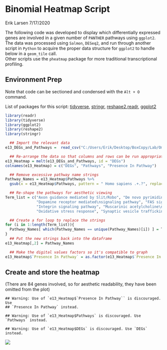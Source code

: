 Binomial Heatmap Script
================
Erik Larsen
7/17/2020

The following code was developed to display which differentially
expressed genes are involved in a given number of `PANTHER` pathways
using `ggplot2`.  
The data was processed using `Salmon`, `DESeq2`, and run through another
script in `Python` to acquire the proper data structure for `ggplot2` to
handle below in a `geom_tile` call.  
Other scripts use the `pheatmap` package for more traditional
transcriptional profiling.

## Environment Prep

Note that code can be sectioned and condensed with the `Alt + O`
command.

List of packages for this script:
[tidyverse](https://cran.r-project.org/package=tidyverse),
[stringr](https://cran.r-project.org/package=stringr),
[reshape2](https://cran.r-project.org/package=reshape2),[readr](https://cran.r-project.org/package=readr),
[ggplot2](https://cran.r-project.org/package=ggplot2)

``` r
library(readr)
library(tidyverse)
library(ggplot2)
library(reshape2)
library(stringr)
```

``` r
  ## Import the relevant data
e13_DEGs_and_Pathways =  read_csv("C:/Users/Erik/Desktop/BoxCopy/Lab/Omics/RNAseq/Embryonic DRG/Analysis/Heatmaps/Custom Python Enrichr Pathway Clustergram e13 GT.csv")

  ## Re-arrange the data so that columns and rows can be run appropriately in a heatmap
e13_Heatmap = melt(e13_DEGs_and_Pathways, id = "DEGs")
colnames(e13_Heatmap) = c("DEGs", "Pathways", "Presence In Pathway")

  ## Remove excessive pathway name strings
Pathway_Names = e13_Heatmap$Pathways %>%
  gsub(x = e13_Heatmap$Pathways, pattern = " Homo sapiens .+.?", replacement = "")

  ## Re-shape the pathways for aesthetic viewing
Term_list = c("Axon guidance mediated by Slit/Robo", "De novo pyrimidine\ndeoxribonucleotide biosynthesis",
              "Dopamine receptor mediated\nsignaling pathway", "FAS signaling pathway", "Heme biosynthesis",
              "Integrin signaling pathway", "Muscarinic acetylcholine\nreceptor 2 and 4 signaling pathway",
              "Oxidative stress response", "Synaptic vesicle trafficking", "Wnt signaling pathway")

  ## Create a for loop to replace the strings
for (i in 1:length(Term_list)){
  Pathway_Names[ which(Pathway_Names == unique(Pathway_Names)[i]) ] = Term_list[i]
}
  ## Put the new strings back into the dataframe
e13_Heatmap[,2] = Pathway_Names

  ## Make the digital values factors so it's compatible to graph
e13_Heatmap$`Presence In Pathway` = as.factor(e13_Heatmap$`Presence In Pathway`)
```

## Create and store the heatmap

(There are 84 genes involved, so for aesthetic readability, they have
been omitted from the plot)

    ## Warning: Use of `e13_Heatmap$`Presence In Pathway`` is discouraged. Use
    ## `Presence In Pathway` instead.

    ## Warning: Use of `e13_Heatmap$Pathways` is discouraged. Use `Pathways` instead.

    ## Warning: Use of `e13_Heatmap$DEGs` is discouraged. Use `DEGs` instead.

![](Binomial-Heatmap-Script_files/figure-gfm/Heatmap%20of%20DEGs%20Identified%20Across%20PANTHER%20Pathways%20wLabs-1.png)<!-- -->
